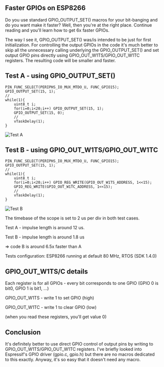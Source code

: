 ## Faster GPIOs on ESP8266 ##

Do you use standard GPIO_OUTPUT_SET() macros for your bit-banging and do you want make it faster? Well, then you're at the right place. Continue reading and you'll learn how to get 6x faster GPIOs.

The way I see it, GPIO_OUTPUT_SET() was/is intended to be just for first initialization.
For controlling the output GPIOs in the code it's much better to skip all the unnecessary calling underlying the GPIO_OUTPUT_SET() and set output GPIO pins directly using GPIO_OUT_W1TS/GPIO_OUT_W1TC registers. The resulting code will be smaller and faster.

## Test A - using GPIO_OUTPUT_SET() ##

    PIN_FUNC_SELECT(PERIPHS_IO_MUX_MTDO_U, FUNC_GPIO15);
    GPIO_OUTPUT_SET(15, 1);
    //
    while(1){
        uint8_t i;
        for(i=0;i<20;i++) GPIO_OUTPUT_SET(15, 1);
        GPIO_OUTPUT_SET(15, 0);
        //
        vTaskDelay(1);
    }

![Test A](https://raw.githubusercontent.com/wdim0/esp8266_direct_gpio/master/test_A.jpg)

## Test B - using GPIO_OUT_W1TS/GPIO_OUT_W1TC ##

    PIN_FUNC_SELECT(PERIPHS_IO_MUX_MTDO_U, FUNC_GPIO15);
    GPIO_OUTPUT_SET(15, 1);
    //
    while(1){
        uint8_t i;
        for(i=0;i<20;i++) GPIO_REG_WRITE(GPIO_OUT_W1TS_ADDRESS, 1<<15);
        GPIO_REG_WRITE(GPIO_OUT_W1TC_ADDRESS, 1<<15);
        //
        vTaskDelay(1);
    }

![Test B](https://raw.githubusercontent.com/wdim0/esp8266_direct_gpio/master/test_B.jpg)

The timebase of the scope is set to 2 us per div in both test cases.

Test A - impulse length is around 12 us.

Test B - impulse length is around 1.8 us

=> code B is around 6.5x faster than A

Tests configuration: ESP8266 running at default 80 MHz, RTOS (SDK 1.4.0)
	
## GPIO_OUT_W1TS/C details ##

Each register is for all GPIOs - every bit corresponds to one GPIO (GPIO 0 is bit0, GPIO 1 is bit1, ...)

GPIO_OUT_W1TS - write 1 to set GPIO (high)

GPIO_OUT_W1TC - write 1 to clear GPIO (low)

(when you read these registers, you'll get value 0) 


## Conclusion ##

It's definitely better to use direct GPIO control of output pins by writing to GPIO_OUT_W1TS/GPIO_OUT_W1TC registers. I've briefly looked into Espressif's GPIO driver (gpio.c, gpio.h) but there are no macros dedicated to this exactly. Anyway, it's so easy that it doesn't need any macro.
